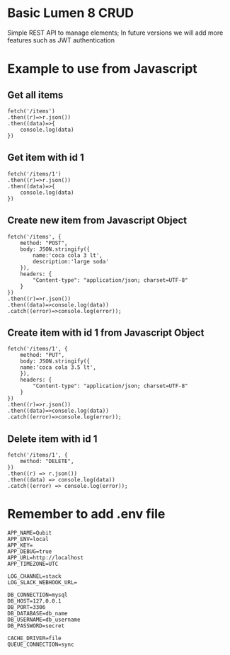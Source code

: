 # Basic Lumen 8 CRUD

Simple REST API to manage elements; In future versions we will add more features such as JWT authentication

# Example to use from Javascript

## Get all items

    fetch('/items')
    .then((r)=>r.json())
    .then((data)=>{
        console.log(data)
    })

## Get item with id 1

    fetch('/items/1')
    .then((r)=>r.json())
    .then((data)=>{
        console.log(data)
    })

## Create new item from Javascript Object

    fetch('/items', {
        method: "POST",
        body: JSON.stringify({
            name:'coca cola 3 lt',
            description:'large soda'
        }),
        headers: {
            "Content-type": "application/json; charset=UTF-8"
        }
    })
    .then((r)=>r.json())
    .then((data)=>console.log(data))
    .catch((error)=>console.log(error));

## Create item with id 1 from Javascript Object

    fetch('/items/1', {
        method: "PUT",
        body: JSON.stringify({
        name:'coca cola 3.5 lt',
        }),
        headers: {
            "Content-type": "application/json; charset=UTF-8"
        }
    })
    .then((r)=>r.json())
    .then((data)=>console.log(data))
    .catch((error)=>console.log(error));


## Delete item with id 1

    fetch('/items/1', {
        method: "DELETE",
    })
    .then((r) => r.json())
    .then((data) => console.log(data))
    .catch((error) => console.log(error));


# Remember to add .env file

    APP_NAME=Qubit
    APP_ENV=local
    APP_KEY=
    APP_DEBUG=true
    APP_URL=http://localhost
    APP_TIMEZONE=UTC

    LOG_CHANNEL=stack
    LOG_SLACK_WEBHOOK_URL=

    DB_CONNECTION=mysql
    DB_HOST=127.0.0.1
    DB_PORT=3306
    DB_DATABASE=db_name
    DB_USERNAME=db_username
    DB_PASSWORD=secret

    CACHE_DRIVER=file
    QUEUE_CONNECTION=sync
